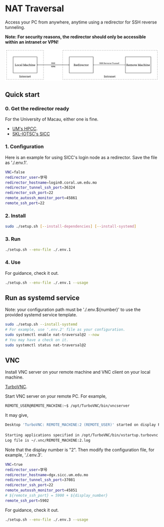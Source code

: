 # NAT Traversal

Access your PC from anywhere, anytime using a redirector for SSH reverse tunneling.

**Note: For security reasons, the redirector should only be accessible within an intranet or VPN!**

![Safe NAT Traversal Diagram](./doc/illustration.svg)

## Quick start

### 0. Get the redirector ready

For the University of Macau, either one is fine.

- [UM's HPCC](https://icto.um.edu.mo/teaching-learning-research/high-performance-computing-cluster-hpcc/).
- [SKL-IOTSC's SICC](https://skliotsc.um.edu.mo/research/super-intelligent-computing-center/)

### 1. Configuration 

Here is an example for using SICC's login node as a redirector. Save the file as './.env.1'.

```sh
VNC=false
redirector_user=学号
redirector_hostname=login0.coral.um.edu.mo
redirector_tunnel_ssh_port=36324
redirector_ssh_port=22
remote_autossh_monitor_port=45861
remote_ssh_port=22
```

### 2. Install

```sh
sudo ./setup.sh [--install-dependencies] [--install-systemd]
```

### 3. Run

```sh
./setup.sh --env-file ./.env.1
```

### 4. Use

For guidance, check it out.

```sh
./setup.sh --env-file ./.env.1 --usage
```

## Run as systemd service

Note: your configuration path must be './.env.${number}' to use the provided systemd service template.

```sh
sudo ./setup.sh --install-systemd
# For example, use '.env.2' file as your configuration.
sudo systemctl enable nat-traversal@2 --now
# You may have a check on it.
sudo systemctl status nat-traversal@2 
```

## VNC

Install VNC server on your remote machine and VNC client on your local machine. 

[TurboVNC](https://github.com/TurboVNC/turbovnc/releases).

Start VNC server on your remote PC. For example,

```sh
REMOTE_USER@REMOTE_MACHINE:~$ /opt/TurboVNC/bin/vncserver
```

It may give,

```sh
Desktop 'TurboVNC: REMOTE_MACHINE:2 (REMOTE_USER)' started on display REMOTE_MACHINE:2

Starting applications specified in /opt/TurboVNC/bin/xstartup.turbovnc
Log file is ~/.vnc/REMOTE_MACHINE:2.log
```

Note that the display number is "2". Then modify the configuration file, for example, './.env.3'.

```sh
VNC=true
redirector_user=学号
redirector_hostname=dgx.sicc.um.edu.mo
redirector_tunnel_ssh_port=37081
redirector_ssh_port=22
remote_autossh_monitor_port=45851
# ${remote_ssh_port} = 5900 + ${display_number}
remote_ssh_port=5902
```

For guidance, check it out.

```sh
./setup.sh --env-file ./.env.3 --usage
```
